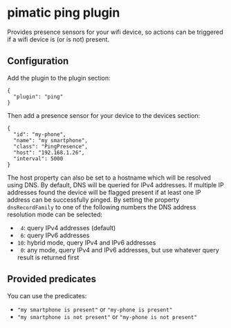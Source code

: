 pimatic ping plugin
===================

Provides presence sensors for your wifi device, so actions can be triggered
if a wifi device is (or is not) present.

Configuration
-------------
Add the plugin to the plugin section:

    { 
      "plugin": "ping"
    }

Then add a presence sensor for your device to the devices section:

    {
      "id": "my-phone",
      "name": "my smartphone",
      "class": "PingPresence",
      "host": "192.168.1.26",
      "interval": 5000
    }
    
The host property can also be set to a hostname which will be resolved using DNS. By default, DNS will be queried
for IPv4 addresses. If multiple IP addresses found the device will be flagged present if at least one IP address 
can be successfully pinged. By setting the property `dnsRecordFamily` to one of the following numbers the 
DNS address resolution mode can be selected:

 * ` 4`: query IPv4 addresses (default)
 * ` 6`: query IPv6 addresses
 * `10`: hybrid mode, query IPv4 and IPv6 addresses
 * ` 0`: any mode, query IPv4 and IPv6 addresses, but use whatever query result is returned first

Provided predicates
-------------------
You can use the predicates:

 * `"my smartphone is present"` or `"my-phone is present"`
 * `"my smartphone is not present"` or `"my-phone is not present"`
